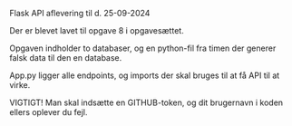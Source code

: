 Flask API aflevering til d. 25-09-2024 

Der er blevet lavet til opgave 8 i opgavesættet.

Opgaven indholder to databaser, og en python-fil fra timen der generer falsk data til den en database.

App.py ligger alle endpoints, og imports der skal bruges til at få API til at virke. 

VIGTIGT! Man skal indsætte en GITHUB-token, og dit brugernavn i koden ellers oplever du fejl. 




